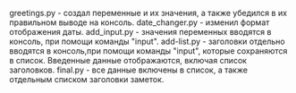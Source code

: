 greetings.py - создал переменные и их значения, а также убедился в их правильном выводе на консоль.
date_changer.py - изменил формат отображения даты.
add_input.py - значения переменных вводятся в консоль, при помощи команды "input".
add-list.py - заголовки отдельно вводятся в консоль,при помощи команды "input", которые сохраняются в список. Введенные данные отображаются, включая список заголовков.
final.py - все данные включены в список, а также отдельным списком заголовки заметок.

